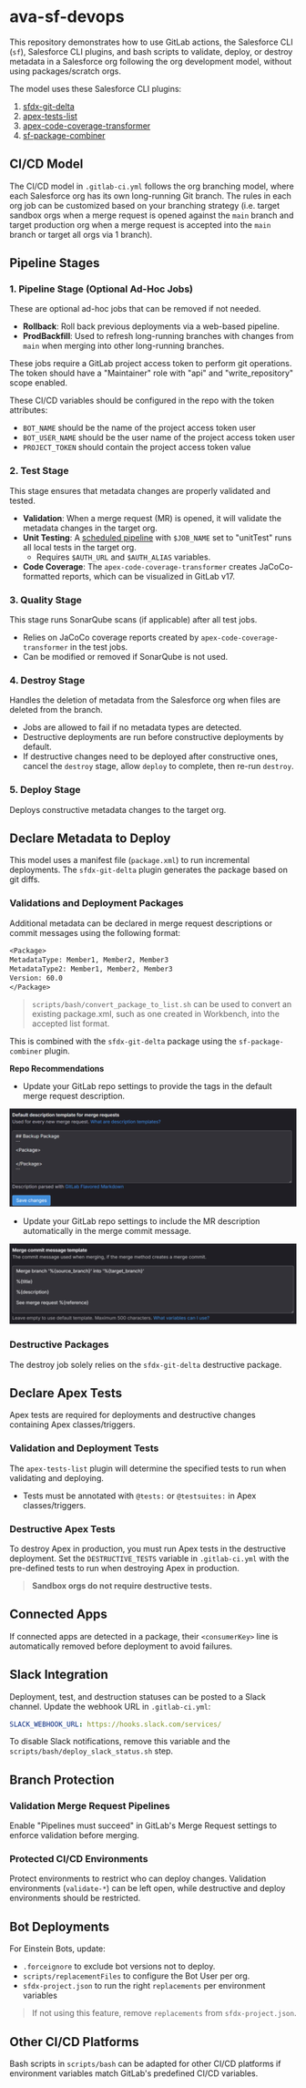 # ava-sf-devops

This repository demonstrates how to use GitLab actions, the Salesforce CLI (`sf`), Salesforce CLI plugins, and bash scripts to validate, deploy, or destroy metadata in a Salesforce org following the org development model, without using packages/scratch orgs.

The model uses these Salesforce CLI plugins:
1. [sfdx-git-delta](https://github.com/scolladon/sfdx-git-delta)
2. [apex-tests-list](https://github.com/renatoliveira/apex-test-list)
3. [apex-code-coverage-transformer](https://github.com/mcarvin8/apex-code-coverage-transformer)
4. [sf-package-combiner](https://github.com/mcarvin8/sf-package-combiner)

## CI/CD Model

The CI/CD model in `.gitlab-ci.yml` follows the org branching model, where each Salesforce org has its own long-running Git branch. The rules in each org job can be customized based on your branching strategy (i.e. target sandbox orgs when a merge request is opened against the `main` branch and target production org when a merge request is accepted into the `main` branch or target all orgs via 1 branch).

## Pipeline Stages

### 1. Pipeline Stage (Optional Ad-Hoc Jobs)
These are optional ad-hoc jobs that can be removed if not needed.
   - **Rollback**: Roll back previous deployments via a web-based pipeline.
   - **ProdBackfill**: Used to refresh long-running branches with changes from `main` when merging into other long-running branches.

These jobs require a GitLab project access token to perform git operations. The token should have a "Maintainer" role with "api" and "write_repository" scope enabled.

These CI/CD variables should be configured in the repo with the token attributes:

- `BOT_NAME` should be the name of the project access token user
- `BOT_USER_NAME` should be the user name of the project access token user
- `PROJECT_TOKEN`  should contain the project access token value

### 2. Test Stage
This stage ensures that metadata changes are properly validated and tested.
   - **Validation**: When a merge request (MR) is opened, it will validate the metadata changes in the target org.
   - **Unit Testing**: A [scheduled pipeline](https://docs.gitlab.com/ci/pipelines/schedules/) with `$JOB_NAME` set to "unitTest" runs all local tests in the target org.
     - Requires `$AUTH_URL` and `$AUTH_ALIAS` variables.
   - **Code Coverage**: The `apex-code-coverage-transformer` creates JaCoCo-formatted reports, which can be visualized in GitLab v17.

### 3. Quality Stage
This stage runs SonarQube scans (if applicable) after all test jobs.
   - Relies on JaCoCo coverage reports created by `apex-code-coverage-transformer` in the test jobs.
   - Can be modified or removed if SonarQube is not used.

### 4. Destroy Stage
Handles the deletion of metadata from the Salesforce org when files are deleted from the branch.
   - Jobs are allowed to fail if no metadata types are detected.
   - Destructive deployments are run before constructive deployments by default.
   - If destructive changes need to be deployed after constructive ones, cancel the `destroy` stage, allow `deploy` to complete, then re-run `destroy`.

### 5. Deploy Stage
Deploys constructive metadata changes to the target org.

## Declare Metadata to Deploy

This model uses a manifest file (`package.xml`) to run incremental deployments. The `sfdx-git-delta` plugin generates the package based on git diffs.

### Validations and Deployment Packages

Additional metadata can be declared in merge request descriptions or commit messages using the following format:

```
<Package>
MetadataType: Member1, Member2, Member3
MetadataType2: Member1, Member2, Member3
Version: 60.0
</Package>
```

> `scripts/bash/convert_package_to_list.sh` can be used to convert an existing package.xml, such as one created in Workbench, into the accepted list format.

This is combined with the `sfdx-git-delta` package using the `sf-package-combiner` plugin.

**Repo Recommendations**
- Update your GitLab repo settings to provide the tags in the default merge request description.

![Default Merge Request Description](.gitlab/images/default-merge-request-description.png)

- Update your GitLab repo settings to include the MR description automatically in the merge commit message. 

![Merge Commit Message Template](.gitlab/images/merge-commit-msg-template.png)

### Destructive Packages

The destroy job solely relies on the `sfdx-git-delta` destructive package.

## Declare Apex Tests

Apex tests are required for deployments and destructive changes containing Apex classes/triggers.

### Validation and Deployment Tests

The `apex-tests-list` plugin will determine the specified tests to run when validating and deploying.

- Tests must be annotated with `@tests:` or `@testsuites:` in Apex classes/triggers.

### Destructive Apex Tests

To destroy Apex in production, you must run Apex tests in the destructive deployment. Set the `DESTRUCTIVE_TESTS` variable in `.gitlab-ci.yml` with the pre-defined tests to run when destroying Apex in production.

> **Sandbox orgs do not require destructive tests.**

## Connected Apps
If connected apps are detected in a package, their `<consumerKey>` line is automatically removed before deployment to avoid failures.

## Slack Integration
Deployment, test, and destruction statuses can be posted to a Slack channel.
Update the webhook URL in `.gitlab-ci.yml`:
```yaml
SLACK_WEBHOOK_URL: https://hooks.slack.com/services/
```
To disable Slack notifications, remove this variable and the `scripts/bash/deploy_slack_status.sh` step.

## Branch Protection
### Validation Merge Request Pipelines
Enable "Pipelines must succeed" in GitLab's Merge Request settings to enforce validation before merging.

### Protected CI/CD Environments
Protect environments to restrict who can deploy changes. Validation environments (`validate-*`) can be left open, while destructive and deploy environments should be restricted.

## Bot Deployments
For Einstein Bots, update:
- `.forceignore` to exclude bot versions not to deploy.
- `scripts/replacementFiles` to configure the Bot User per org.
- `sfdx-project.json` to run the right `replacements` per environment variables

> If not using this feature, remove `replacements` from `sfdx-project.json`.

## Other CI/CD Platforms

Bash scripts in `scripts/bash` can be adapted for other CI/CD platforms if environment variables match GitLab's predefined CI/CD variables.
